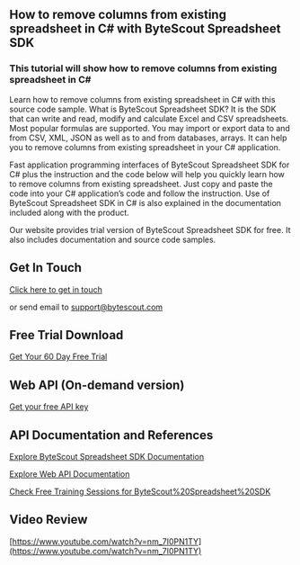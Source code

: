 ## How to remove columns from existing spreadsheet in C# with ByteScout Spreadsheet SDK

### This tutorial will show how to remove columns from existing spreadsheet in C#

Learn how to remove columns from existing spreadsheet in C# with this source code sample. What is ByteScout Spreadsheet SDK? It is the SDK that can write and read, modify and calculate Excel and CSV spreadsheets. Most popular formulas are supported. You may import or export data to and from CSV, XML, JSON as well as to and from databases, arrays. It can help you to remove columns from existing spreadsheet in your C# application.

Fast application programming interfaces of ByteScout Spreadsheet SDK for C# plus the instruction and the code below will help you quickly learn how to remove columns from existing spreadsheet. Just copy and paste the code into your C# application’s code and follow the instruction. Use of ByteScout Spreadsheet SDK in C# is also explained in the documentation included along with the product.

Our website provides trial version of ByteScout Spreadsheet SDK for free. It also includes documentation and source code samples.

## Get In Touch

[Click here to get in touch](https://bytescout.zendesk.com/hc/en-us/requests/new?subject=ByteScout%20Spreadsheet%20SDK%20Question)

or send email to [support@bytescout.com](mailto:support@bytescout.com?subject=ByteScout%20Spreadsheet%20SDK%20Question) 

## Free Trial Download

[Get Your 60 Day Free Trial](https://bytescout.com/download/web-installer?utm_source=github-readme)

## Web API (On-demand version)

[Get your free API key](https://pdf.co/documentation/api?utm_source=github-readme)

## API Documentation and References

[Explore ByteScout Spreadsheet SDK Documentation](https://bytescout.com/documentation/index.html?utm_source=github-readme)

[Explore Web API Documentation](https://pdf.co/documentation/api?utm_source=github-readme)

[Check Free Training Sessions for ByteScout%20Spreadsheet%20SDK](https://academy.bytescout.com/)

## Video Review

[https://www.youtube.com/watch?v=nm_7I0PN1TY](https://www.youtube.com/watch?v=nm_7I0PN1TY)